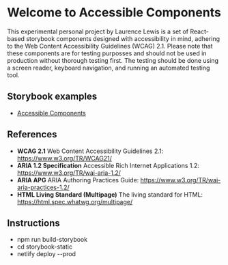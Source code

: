 # Welcome to Accessible Components

This experimental personal project by Laurence Lewis is a set of React-based storybook components designed with accessibility in mind, adhering to the Web Content Accessibility Guidelines (WCAG) 2.1. Please note that these components are for testing purposses and should not be used in production without thorough testing first. The testing should be done using a screen reader, keyboard navigation, and running an automated testing tool.

## Storybook examples
- [Accessible Components](https://react-accessible-component-project.netlify.app/?path=/docs/accessiblecomponents-introduction--docs)

## References
- **WCAG 2.1** Web Content Accessibility Guidelines 2.1: https://www.w3.org/TR/WCAG21/
- **ARIA 1.2 Specification** Accessible Rich Internet Applications 1.2: https://www.w3.org/TR/wai-aria-1.2/
- **ARIA APG** ARIA Authoring Practices Guide: https://www.w3.org/TR/wai-aria-practices-1.2/
- **HTML Living Standard (Multipage)** The living standard for HTML: https://html.spec.whatwg.org/multipage/

## Instructions
 - npm run build-storybook
 - cd storybook-static
 - netlify deploy --prod
